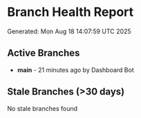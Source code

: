 # Branch Health Report
Generated: Mon Aug 18 14:07:59 UTC 2025

## Active Branches
- **main** - 21 minutes ago by Dashboard Bot

## Stale Branches (>30 days)
No stale branches found
